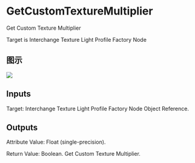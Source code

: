 # GetCustomTextureMultiplier

Get Custom Texture Multiplier

Target is Interchange Texture Light Profile Factory Node

## 图示

![]($-20221218-19345104.png)

## Inputs

Target: Interchange Texture Light Profile Factory Node Object Reference.  

## Outputs

Attribute Value: Float (single-precision).

Return Value: Boolean. Get Custom Texture Multiplier.

